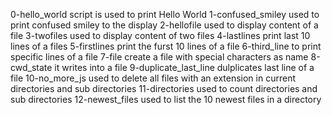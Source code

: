 0-hello_world script is used to print Hello World
1-confused_smiley used to print confused smiley to the display
2-hellofile used to display content of a file
3-twofiles used to display content of two files
4-lastlines print last 10 lines of a files
5-firstlines print the furst 10 lines of a file
6-third_line to print specific lines of a file
7-file create a file with special characters as name
8-cwd_state it writes into a file
9-duplicate_last_line dulplicates last line of a file
10-no_more_js used to delete all files with an extension in current directories and sub directories
11-directories used to count directories and sub directories
12-newest_files used to list the 10 newest files in a directory
